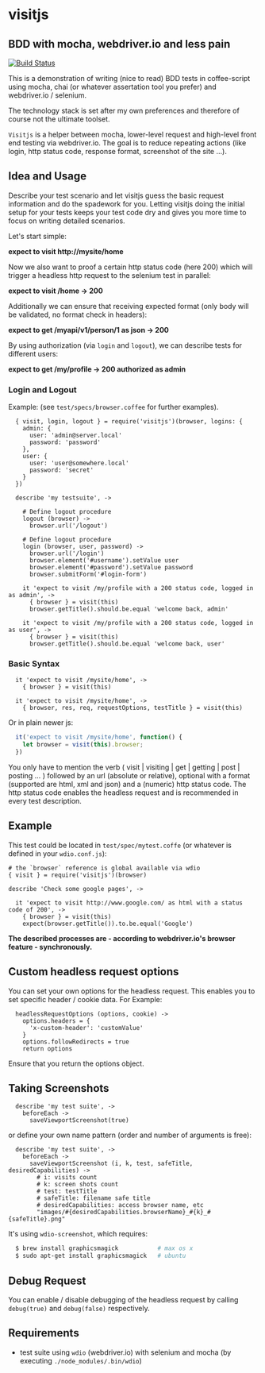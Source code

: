 # visitjs
## BDD with mocha, webdriver.io and less pain

[![Build Status](https://api.travis-ci.org/pstaender/visitjs.png)](https://travis-ci.org/pstaender/visitjs)

This is a demonstration of writing (nice to read) BDD tests in coffee-script using mocha, chai (or whatever assertation tool you prefer) and webdriver.io / selenium.

The technology stack is set after my own preferences and therefore of course not the ultimate toolset.

`Visitjs` is a helper between mocha, lower-level request and high-level front end testing via webdriver.io. The goal is to reduce repeating  actions (like login, http status code, response format, screenshot of the site …).

## Idea and Usage

Describe your test scenario and let visitjs guess the basic request information and do the spadework for you. Letting visitjs doing the initial setup for your tests keeps your test code dry and gives you more time to focus on writing detailed scenarios.

Let's start simple:

**expect to visit http://mysite/home**

Now we also want to proof a certain http status code (here 200) which will trigger a headless http request to the selenium test in parallel:

**expect to visit /home -> 200**

Additionally we can ensure that receiving expected format (only body will be validated, no format check in headers):

**expect to get /myapi/v1/person/1 as json -> 200**

By using authorization (via `login` and `logout`), we can describe tests for different users:

**expect to get /my/profile -> 200 authorized as admin**

### Login and Logout

Example: (see `test/specs/browser.coffee` for further examples).

```coffee-script
  { visit, login, logout } = require('visitjs')(browser, logins: {
    admin: {
      user: 'admin@server.local'
      password: 'password'
    },
    user: {
      user: 'user@somewhere.local'
      password: 'secret'
    }
  })

  describe 'my testsuite', ->

    # Define logout procedure
    logout (browser) ->
      browser.url('/logout')

    # Define logout procedure
    login (browser, user, password) ->
      browser.url('/login')
      browser.element('#username').setValue user
      browser.element('#password').setValue password
      browser.submitForm('#login-form')

    it 'expect to visit /my/profile with a 200 status code, logged in as admin', ->
      { browser } = visit(this)
      browser.getTitle().should.be.equal 'welcome back, admin'

    it 'expect to visit /my/profile with a 200 status code, logged in as user', ->
      { browser } = visit(this)
      browser.getTitle().should.be.equal 'welcome back, user'
```

### Basic Syntax

```coffee-script
  it 'expect to visit /mysite/home', ->
    { browser } = visit(this)
```

```coffee-script
  it 'expect to visit /mysite/home', ->
    { browser, res, req, requestOptions, testTitle } = visit(this)
```

Or in plain newer js:

```js
  it('expect to visit /mysite/home', function() {
    let browser = visit(this).browser;
  })
```

You only have to mention the verb ( visit | visiting | get | getting | post | posting … ) followed by an url (absolute or relative), optional with a format (supported are html, xml and json) and a (numeric) http status code. The http status code enables the headless request and is recommended in every test description.

## Example

This test could be located in `test/spec/mytest.coffe` (or whatever is defined in your `wdio.conf.js`):

```coffee-script
# the `browser` reference is global available via wdio
{ visit } = require('visitjs')(browser)

describe 'Check some google pages', ->

  it 'expect to visit http://www.google.com/ as html with a status code of 200', ->
    { browser } = visit(this)
    expect(browser.getTitle()).to.be.equal('Google')

```

**The described processes are - according to webdriver.io's browser feature - synchronously.**

## Custom headless request options

You can set your own options for the headless request. This enables you to set specific header / cookie data. For Example:

```coffee-script
  headlessRequestOptions (options, cookie) ->
    options.headers = {
      'x-custom-header': 'customValue'
    }
    options.followRedirects = true
    return options
```

Ensure that you return the options object.

## Taking Screenshots

```coffee-script
  describe 'my test suite', ->
    beforeEach ->
      saveViewportScreenshot(true)
```

or define your own name pattern (order and number of arguments is free):

```coffee-script
  describe 'my test suite', ->
    beforeEach ->
      saveViewportScreenshot (i, k, test, safeTitle, desiredCapabilities) ->
        # i: visits count
        # k: screen shots count
        # test: testTitle
        # safeTitle: filename safe title
        # desiredCapabilities: access browser name, etc
        "images/#{desiredCapabilities.browserName}_#{k}_#{safeTitle}.png"
```

It's using `wdio-screenshot`, which requires:

```sh
  $ brew install graphicsmagick           # max os x
  $ sudo apt-get install graphicsmagick   # ubuntu
```

## Debug Request

You can enable / disable debugging of the headless request by calling `debug(true)` and `debug(false)` respectively.

## Requirements

  * test suite using `wdio` (webdriver.io) with selenium and mocha (by executing `./node_modules/.bin/wdio`)

